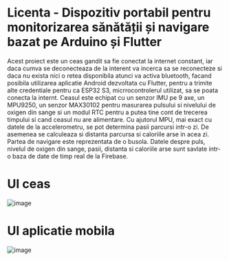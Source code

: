 # Licenta - Dispozitiv portabil pentru monitorizarea sănătății și navigare bazat pe Arduino și Flutter

Acest proiect este un ceas gandit sa fie conectat la internet constant, iar daca cumva se deconecteaza de la interent va incerca sa se reconecteze si daca nu exista nici o retea disponibila atunci va activa bluetooth, facand posibila utilizarea aplicatie Android dezvoltata cu Flutter, pentru a trimite alte credentiale pentru ca ESP32 S3, micrrocontrolerul utilizat, sa se poata conecta la internt. Ceasul este echipat cu un senzor IMU pe 9 axe, un MPU9250, un senzor MAX30102 pentru masurarea pulsului si nivelului de oxigen din sange si un modul RTC pentru a putea tine cont de trecerea timpului si cand ceasul nu are alimentare. Cu ajutorul MPU, mai exact cu datele de la accelerometru, se pot determina pasii parcursi intr-o zi. De asemenea se calculeaza si distanta parcursa si caloriile arse in acea zi. Partea de navigare este reprezentata de o busola. Datele despre puls, nivelul de oxigen din sange, pasii, distanta si caloriile arse sunt savlate intr-o baza de date de timp real de la Firebase.

# UI ceas

![image](https://github.com/user-attachments/assets/918e2c23-8301-4bb9-ae0a-a2471fd15064)


# UI aplicatie mobila

![image](https://github.com/user-attachments/assets/633c5f1d-4780-4616-b320-bd0f9e005896)
